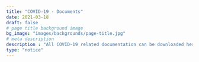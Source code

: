 ```yaml
---
title: "COVID-19 - Documents"
date: 2021-03-18
draft: false
# page title background image
bg_image: "images/backgrounds/page-title.jpg"
# meta description
description : "All COVID-19 related documentation can be downloaded here."
type: "notice"
---
```

